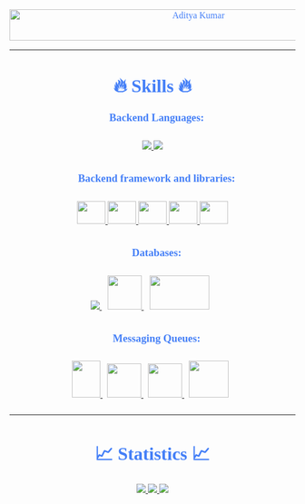 <link rel="preconnect" href="https://fonts.googleapis.com">
<link rel="preconnect" href="https://fonts.gstatic.com" crossorigin>
<link href="https://fonts.googleapis.com/css2?family=Kaushan+Script&display=swap" rel="stylesheet">
<div style=" font-size: medium; font-family: 'Kaushan Script', cursive; color: #447ff7" align=center>

  <img src="https://readme-typing-svg.herokuapp.com?font=Kaushan+Script&size=40&duration=3500&color=447FF7&background=FFFFFF00&center=true&vCenter=true&width=650&height=55&lines=Hey!+It's+Aditya+Kumar+%F0%9F%91%8B%F0%9F%8F%BB;I+am+a+Software+Developer+%F0%9F%A7%91%F0%9F%8F%BB%E2%80%8D%F0%9F%92%BB;I+am+from+India+%F0%9F%87%AE%F0%9F%87%B3;I+have+3%2B+years+of+experience+%F0%9F%93%88;In+building+backend+infrastructures+%E2%9A%99%EF%B8%8F" alt="Aditya Kumar" width="650" height="55">

---

# 🔥 Skills 🔥

### 🔹Backend Languages:

<p style="padding:10px;"> 
    <a href="https://www.java.com" target="_blank"> <img src="https://img.icons8.com/color/48/000000/java-coffee-cup-logo.png"/> </a>
    <a href="https://developer.mozilla.org/en-US/docs/Web/JavaScript" target="_blank"> <img src="https://img.icons8.com/color/48/000000/javascript.png"/> </a>
    
</p>

### 🔹Backend framework and libraries:
<p style="padding:10px;">
    <a href="https://spring.io/projects/spring-framework" target="_blank"> 
      <img src="https://spring.io/images/projects/spring-framework-640ad1b04f7efa89e0f0f7353e6b5e02.svg?v=2" height=40 width=50 /> 
    </a>
    <a href="https://spring.io/projects/spring-boot" target="_blank"> 
      <img src="https://spring.io/images/projects/spring-boot-7f2e24fb962501672cc91ccd285ed2ba.svg" height=40 width=50 /> 
    </a>
    <a href="https://spring.io/projects/spring-data" target="_blank"> 
      <img src="https://spring.io/images/projects/spring-data-79cc203ed8c54191215a60f9e5dc638f.svg" height=40 width=50 />
    </a>
    <a href="https://spring.io/projects/spring-security" target="_blank"> 
      <img src="https://spring.io/images/projects/spring-security-b712a4cdb778e72eb28b8c55ec39dbd1.svg" height=40 width=50 /> 
    </a>
    <a href="https://spring.io/projects/spring-cloud" target="_blank"> 
      <img src="	https://spring.io/images/projects/spring-cloud-81fe04ab129ab99da0e7c7115bb09920.svg" height=40 width=50 /> 
    </a>
</p>

### 🔹Databases:
<p style="padding:10px;"> 
    <a style="padding-right:10px;" href="https://www.mysql.com/" target="_blank"> <img src="https://img.icons8.com/fluent/50/000000/mysql-logo.png"/> </a>
    <a style="padding-right:10px;" href="https://www.mongodb.com/" target="_blank"> <img src="https://scontent.fdel4-1.fna.fbcdn.net/v/t39.30808-6/246656344_10165689418720557_4225476852778908330_n.png?_nc_cat=1&ccb=1-7&_nc_sid=09cbfe&_nc_ohc=XzrX1kk4mk0AX9bv7uS&_nc_ht=scontent.fdel4-1.fna&oh=00_AT-HfpG2R8RSYTSV6NqxSuost2h7xmzN-1IOGVa4H6fUjQ&oe=62A7519D" height=60 width=60 /> </a>
    <a style="padding-right:10px;" href="https://redis.com/" target="_blank"> <img src="https://redis.com/wp-content/themes/wpx/assets/images/logo-redis.svg?auto=webp&quality=85,75&width=120" height=60 width=105 /> </a>
</p>

### 🔹Messaging Queues:
<p style="padding:10px;"> 
    <a style="padding-right:8px;" href="https://kafka.apache.org" target="_blank"> <img src="https://external-content.duckduckgo.com/iu/?u=https%3A%2F%2Fstawarczyk.pl%2Fwp-content%2Fuploads%2F2020%2F06%2Fkafka.png&f=1&nofb=1" height=65 width=50 /> </a>
    <a style="padding-right:8px;" href="https://cloud.google.com/pubsub/docs/overview" target="_blank"> <img src="https://iconape.com/wp-content/png_logo_vector/google-cloud-pub-sub-logo.png" height=60 width=60 /> </a>
    <a style="padding-right:8px;" href="https://www.rabbitmq.com" target="_blank"> <img src="https://cdn.iconscout.com/icon/free/png-256/rabbitmq-282296.png" height=60 width=60 /> </a>
    <a style="padding-right:8px;" href="https://aws.amazon.com/sqs/" target="_blank"> <img src="https://cdn2.iconfinder.com/data/icons/amazon-aws-stencils/100/App_Services_copy_Amazon_SQS-512.png" height=65 width=70 /> </a>
</p>

---

# 📈 Statistics 📈

<p align="center">
  <a href="https://github.com/AdityaKumar28">
    <img src="https://github-readme-stats.vercel.app/api?username=AdityaKumar28&show_icons=true&theme=github_dark&hide_border=true" />
    <img src="https://github-readme-streak-stats.herokuapp.com/?user=AdityaKumar28&theme=github-dark-blue&hide_border=true" />
    <img src="https://activity-graph.herokuapp.com/graph?username=AdityaKumar28&theme=react-dark" />
  </a>
</p>

</div>